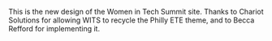 This is the new design of the Women in Tech Summit site. Thanks to Chariot
Solutions for allowing WITS to recycle the Philly ETE theme, and to Becca
Refford for implementing it.
